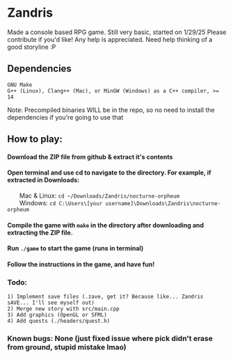 # Zandris
Made a console based RPG game. Still very basic, started on 1/29/25
Please contribute if you'd like! Any help is appreciated. Need help thinking of a good storyline :P

## Dependencies  
    
    GNU Make  
    G++ (Linux), Clang++ (Mac), or MinGW (Windows) as a C++ compiler, >= 14
Note: Precompiled binaries WILL be in the repo, so no need to install the dependencies if you're going to use that  
    
## How to play:
#### Download the ZIP file from github & extract it's contents
#### Open terminal and use cd to navigate to the directory. For example, if extracted in Downloads:
     Mac & Linux: ``cd ~/Downloads/Zandris/nocturne-orpheum``  
     Windows: ``cd C:\Users\[your username]\Downloads\Zandris\nocturne-orpheum``
#### Compile the game with ``make`` in the directory after downloading and extracting the ZIP file.
#### Run ``./game`` to start the game (runs in terminal)
#### Follow the instructions in the game, and have fun!

### Todo:
    1) Implement save files (.zave, get it? Because like... Zandris sAVE... I'll see myself out)
    2) Merge new story with src/main.cpp
    3) Add graphics (OpenGL or SFML)
    4) Add quests (./headers/quest.h)

### Known bugs: None (just fixed issue where pick didn't erase from ground, stupid mistake lmao)
